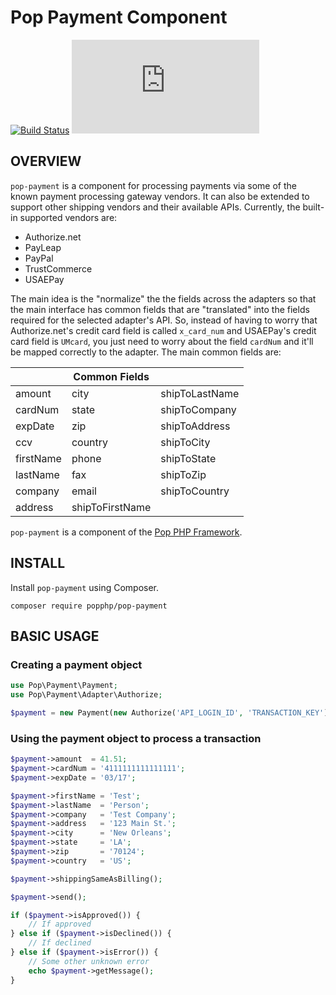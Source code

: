 Pop Payment Component
=====================

[![Build Status](https://travis-ci.org/popphp/pop-payment.svg?branch=master)](https://travis-ci.org/popphp/pop-payment)
[![Coverage Status](http://www.popphp.org/cc/coverage.php?comp=pop-payment)](http://www.popphp.org/cc/pop-payment/)

OVERVIEW
--------
`pop-payment` is a component for processing payments via some of the known payment processing gateway 
vendors. It can also be extended to support other shipping vendors and their available APIs. Currently,
the built-in supported vendors are:

* Authorize.net
* PayLeap
* PayPal
* TrustCommerce
* USAEPay

The main idea is the "normalize" the the fields across the adapters so that the main interface has
common fields that are "translated" into the fields required for the selected adapter's API. So,
instead of having to worry that Authorize.net's credit card field is called `x_card_num` and
USAEPay's credit card field is `UMcard`, you just need to worry about the field `cardNum` and it'll
be mapped correctly to the adapter. The main common fields are:

|                 | Common Fields   |                 |
|-----------------|-----------------|-----------------|
| amount          | city            | shipToLastName  |
| cardNum         | state           | shipToCompany   |
| expDate         | zip             | shipToAddress   |
| ccv             | country         | shipToCity      |
| firstName       | phone           | shipToState     |
| lastName        | fax             | shipToZip       |
| company         | email           | shipToCountry   |
| address         | shipToFirstName |                 |   

`pop-payment` is a component of the [Pop PHP Framework](http://www.popphp.org/).

INSTALL
-------

Install `pop-payment` using Composer.

    composer require popphp/pop-payment

BASIC USAGE
-----------

### Creating a payment object

```php
use Pop\Payment\Payment;
use Pop\Payment\Adapter\Authorize;

$payment = new Payment(new Authorize('API_LOGIN_ID', 'TRANSACTION_KEY')); 
```

### Using the payment object to process a transaction

```php
$payment->amount  = 41.51;
$payment->cardNum = '4111111111111111';
$payment->expDate = '03/17';

$payment->firstName = 'Test';
$payment->lastName  = 'Person';
$payment->company   = 'Test Company';
$payment->address   = '123 Main St.';
$payment->city      = 'New Orleans';
$payment->state     = 'LA';
$payment->zip       = '70124';
$payment->country   = 'US';

$payment->shippingSameAsBilling();

$payment->send();

if ($payment->isApproved()) {
    // If approved
} else if ($payment->isDeclined()) {
    // If declined
} else if ($payment->isError()) {
    // Some other unknown error
    echo $payment->getMessage();
}
```